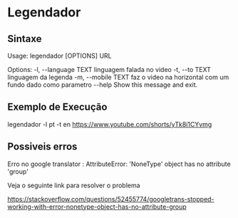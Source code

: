 # Legendador

## Sintaxe
Usage: legendador [OPTIONS] URL

Options:
  -l, --language TEXT  linguagem falada no video
  -t, --to TEXT        linguagem da legenda
  -m, --mobile TEXT    faz o video na horizontal com um fundo dado como
                       parametro
  --help               Show this message and exit.


## Exemplo de Execução

legendador -l pt -t en https://www.youtube.com/shorts/yTk8i1CYvmg


## Possiveis erros

Erro no google translator : AttributeError: 'NoneType' object has no attribute 'group'

Veja o seguinte link para resolver o problema

https://stackoverflow.com/questions/52455774/googletrans-stopped-working-with-error-nonetype-object-has-no-attribute-group
